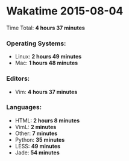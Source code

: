 # Wakatime 2015-08-04

Time Total: **4 hours 37 minutes**

### Operating Systems:
- Linux: **2 hours 49 minutes** 
- Mac: **1 hours 48 minutes** 

### Editors:
- Vim: **4 hours 37 minutes** 

### Languages:
- HTML: **2 hours 8 minutes** 
- VimL: **2 minutes** 
- Other: **7 minutes** 
- Python: **35 minutes** 
- LESS: **49 minutes** 
- Jade: **54 minutes** 

